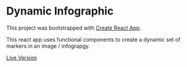 # Dynamic Infographic
This project was bootstrapped with [Create React App](https://github.com/facebook/create-react-app).

This react app uses functional components to create a dynamic set of markers in an image / infograpgy.

[Live Version](https://fdmoliveira.github.io/dynamic-infographic/)